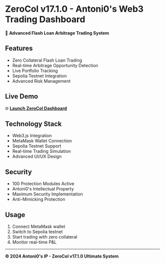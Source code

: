 # ZeroCol v17.1.0 - Antoni0's Web3 Trading Dashboard

🚀 **Advanced Flash Loan Arbitrage Trading System**

## Features
- Zero Collateral Flash Loan Trading
- Real-time Arbitrage Opportunity Detection  
- Live Portfolio Tracking
- Sepolia Testnet Integration
- Advanced Risk Management

## Live Demo
🌐 **[Launch ZeroCol Dashboard](https://zerocol-v17-trading-dashboard.netlify.app)**

## Technology Stack
- Web3.js Integration
- MetaMask Wallet Connection
- Sepolia Testnet Support
- Real-time Trading Simulation
- Advanced UI/UX Design

## Security
- 100 Protection Modules Active
- Antoni0's Intellectual Property
- Maximum Security Implementation
- Anti-Mimicking Protection

## Usage
1. Connect MetaMask wallet
2. Switch to Sepolia testnet  
3. Start trading with zero collateral
4. Monitor real-time P&L

---
**© 2024 Antoni0's IP - ZeroCol v17.1.0 Ultimate System**
